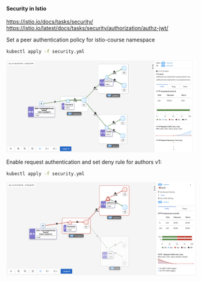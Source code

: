 #### Security in Istio

https://istio.io/docs/tasks/security/ 
https://istio.io/latest/docs/tasks/security/authorization/authz-jwt/

Set a peer authentication policy for istio-course namespace
```bash
kubectl apply -f security.yml
```
![image](images/mTLS_enabled.png)

Enable request authentication and set deny rule for authors v1:
```bash
kubectl apply -f security.yml
```
![image](images/auth.png)